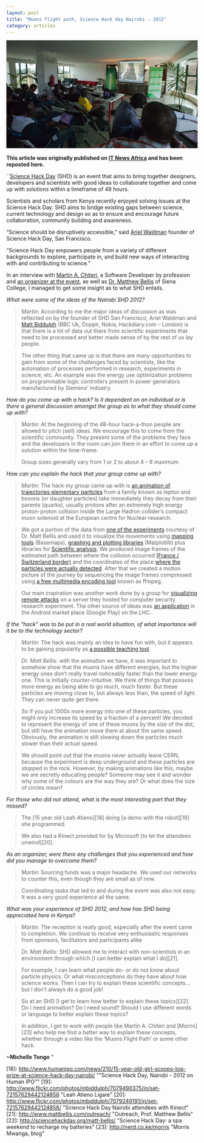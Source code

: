 ```yaml
---
layout: post
title: "Muons flight path, Science Hack day Nairobi - 2012"
category: articles
--- 
```


![Science hack day Nairobi, 2012 @ Demo time! - Photo Credit Matt Biddulph](/images/SHD_Nairobi_2012_demo_time.png)

__This article was originally published on [IT News Africa][0] and has been reposted here.__


``[Science Hack Day][1] (SHD) is an event that aims to bring together designers, developers and scientists with good ideas to collaborate together and come up with solutions within a timeframe of 48 hours. 


Scientists and scholars from Kenya recently enjoyed solving issues at the Science Hack Day. SHD aims to bridge existing gaps between science, current technology and design so as to ensure and encourage future collaboration, community building and awareness.

“Science should be disruptively accessible,” said [Ariel Waldman][2] founder of Science Hack Day, San Francisco.

“Science Hack Day empowers people from a variety of different backgrounds to explore, participate in, and build new ways of interacting with and contributing to science.”

In an interview with [Martin A. Chiteri][3], a Software Developer by profession and [an organizer at the event][4], as well as [Dr. Matthew Bellis][5] of Siena College, I managed to get some insight as to what SHD entails.

*What were some of the ideas of the Nairobi SHD 2012?*

>*Martin:* According to me the major ideas of discussion as was reflected on by the founder of SHD San Francisco, Ariel Waldman and [Matt Biddulph][6] (BBC Uk, Dopplr, Nokia, Hackdiary.com – London) is that there is a lot of data out there from scientific experiments that need to be processed and better made sense of by the rest of us lay people.

>The other thing that came up is that there are many opportunities to gain from some of the challenges faced by scientists, like the automation of processes performed in research, experiments in science, etc. An example was the energy use optimization problems on programmable logic controllers present in power generators manufactured by Siemens’ industry.

*How do you come up with a hack? Is it dependent on an individual or is there a general discussion amongst the group as to what they should come up with?*

>*Martin:* At the beginning of the 48-hour hack-a-thon people are allowed to pitch (sell) ideas. We encourage this to come from the scientific community. They present some of the problems they face and the developers in the room can join them in an effort to come up a solution within the time-frame.

>Group sizes generally vary from 1 or 2 to about 4 – 8 maximum

*How can you explain the hack that your group came up with?*

>*Martin:* The hack my group came up with is [an animation of trajectories elementary particles][7] from a family known as lepton and bosons (or daughter particles) take immediately they decay from their parents (quarks), usually protons after an extremely high energy proton-proton collision inside the Large Hadron collider’s compact muon solenoid at the European centre for Nuclear research.

>We got a portion of the data from [one of the experiments][8] courtesy of Dr. Matt Bellis and used it to visualize the movements using [mapping tools][9] (Basemaps), [graphing and plotting libraries][10] (Matplotlib) plus libraries for [Scientific analysis][11]. We produced image frames of the estimated path between where the collision occurred [(France / Switzerland border)][12] and the coordinates of the place [where the particles were actually detected][13]. After that we created a motion picture of the journey by sequencing the image frames compressed using [a free multimedia encoding tool][14] known as ffmpeg.

>Our main inspiration was another work done by a group for [visualizing remote attacks][15] on a server they hosted for computer security research experiment. The other source of ideas was [an application][16] in the Android market place (Google Play) on the LHC.

*If the “hack” was to be put in a real world situation, of what importance will it be to the technology sector?*

>*Martin:* The hack was mainly an idea to have fun with, but it appears to be gaining popularity as [a possible teaching tool][17].

>*Dr. Matt Bellis:* with the animation we have, it was important to somehow show that the muons have different energies, but the higher energy ones don’t really travel noticeably faster than the lower energy one. This is initially counter-intuitive. We think of things that possess more energy as being able to go much, much faster. But these particles are moving close to, but always less than, the speed of light. They can never quite get there.

>So if you put 1000x more energy into one of these particles, you might only increase its speed by a fraction of a percent! We decided to represent the energy of one of these muons by the size of the dot, but still have the animation move them at about the same speed. Obviously, the animation is still slowing down the particles much slower than their actual speed.

>We should point out that the muons never actually leave CERN, because the experiment is deep underground and these particles are stopped in the rock. However, by making animations like this, maybe we are secretly educating people? Someone may see it and wonder why some of the colours are the way they are? Or what does the size of circles mean?

*For those who did not attend, what is the most interesting part that they missed?*

>The [15 year old Leah Atieno][18] doing [a demo with the robot][19] she programmed.

>We also had a Kinect provided for by Microsoft [to let the attendees unwind][20].

*As an organizer, were there any challenges that you experienced and how did you manage to overcome them?*

>*Martin:* Sourcing funds was a major headache. We used our networks to counter this, even though they are small as of now.

>Coordinating tasks that led to and during the event was also not easy. It was a very good experience all the same.

*What was your experience of SHD 2012, and how has SHD being appreciated here in Kenya?*

>*Martin:* The reception is really good, especially after the event came to completion. We continue to receive very enthusiastic responses from sponsors, facilitators and participants alike

>*Dr. Matt Bellis:* SHD allowed me to interact with non-scientists in an environment through which [I can better explain what I do][21].

>For example, I can learn what people do- or do not know about particle physics. Or what misconceptions do they have about how science works. Then I can try to explain these scientific concepts…but I don’t always do a good job!

>So at an SHD [I get to learn how better to explain these topics][22]. Do I need animation? Do I need sound? Should I use different words or language to better explain these topics?

>In addition, I get to work with people like Martin A. Chiteri and [Morris][23] who help me find a better way to explain these concepts, whether through a video like the ‘Muons Flight Path’ or some other hack.

__~Michelle Tongo__
"

[0]: http://www.itnewsafrica.com/2012/04/hacking-into-the-science-of-solutions/ "Hacking into the Science of solutions"
[1]: http://sciencehackday.org/ "Science Hack Day, San Francisco"
[2]: http://arielwaldman.com/ "Ariel Waldman"
[3]: https://twitter.com/chiteri "Follow Martin on Twitter" 
[4]: http://sciencehackday.org/howto/ "How to organize Science Hack Day in your city"
[5]: http://mattbellis.com/ "Prof. Matthew Bellis, website"
[6]: http://www.hackdiary.com/ "Matt Biddulph's blog"
[7]: http://youtu.be/ag7w0vgZj5g "Muons flight path, Youtube"
[8]: http://cms.web.cern.ch/news/cms-public-data-activity-scoops-prize-nairobi "C.M.S collaboration's news item, SHD Nairobi - 2012"
[9]: http://matplotlib.org/basemap/ "BaseMaps"
[10]: http://matplotlib.org/ "MatPlotLib"
[11]: http://www.scipy.org/ "SciPy, Scientific Python"
[12]: http://home.web.cern.ch/about "European Centre for Nuclear Research, CERN"
[13]: http://cms.web.cern.ch/news/what-cms "Compact Muon Solenoid experiment, C.M.S"
[14]: https://www.ffmpeg.org/about.html "FFMPEG, multimedia compression tool"
[15]: http://www.wallix.org/2012/02/29/pylogsparser-visualizing-ssh-attacks-in-video/ "Visualizing SSH attacks in video, waliz.org"
[16]: https://play.google.com/store/apps/details?id=com.lhsee "LHSee on Google play store"
[17]: https://plus.google.com/u/0/+MatthewBellis/posts/YGB2pmZGin7 "Matt Bellis, Muon Flight Path's post on G+"
[18]: http://www.humanipo.com/news/210/15-year-old-girl-scoops-top-prize-at-science-hack-day-nairobi/ ""Science Hack Day, Nairobi - 2012 on Human IPO""
[19]: http://www.flickr.com/photos/mbiddulph/7079490375/in/set-72157629442124858 "Leah Atieno Ligare"
[20]: http://www.flickr.com/photos/mbiddulph/7079249191/in/set-72157629442124858/ "Science Hack Day Nairobi attendees with Kinect"
[21]: http://www.mattbellis.com/outreach/ "Outreach, Prof. Matthew Bellis"
[22]: http://sciencehackday.org/matt-bellis/ "Science Hack Day: a spa weekend to recharge my batteries"
[23]: http://nerd.co.ke/morris "Morris Mwanga, blog"
